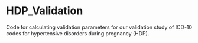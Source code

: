 # HDP_Validation
Code for calculating validation parameters for our validation study of ICD-10 codes for hypertensive disorders during pregnancy (HDP).
